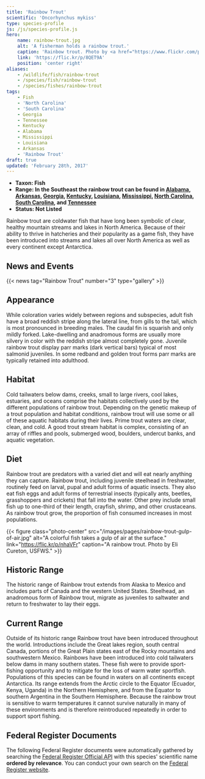 ```yaml
---
title: 'Rainbow Trout'
scientific: 'Oncorhynchus mykiss'
type: species-profile
js: /js/species-profile.js
hero:
    name: rainbow-trout.jpg
    alt: 'A fisherman holds a rainbow trout.'
    caption: 'Rainbow trout. Photo by <a href="https://www.flickr.com/photos/palmit/" target="_blank">Cale Bruckner</a> <a href="https://creativecommons.org/licenses/by-nc/2.0/legalcode" target="_blank">CC BY-NC</a>.'
    link: 'https://flic.kr/p/8QET9A'
    position: 'center right'
aliases:
    - /wildlife/fish/rainbow-trout
    - /species/fish/rainbow-trout
    - /species/fishes/rainbow-trout
tags:
    - Fish
    - 'North Carolina'
    - 'South Carolina'
    - Georgia
    - Tennessee
    - Kentucky
    - Alabama
    - Mississippi
    - Louisiana
    - Arkansas
    - 'Rainbow Trout'
draft: true
updated: 'February 28th, 2017'
---
```


- **Taxon: Fish**
- **Range: In the Southeast the rainbow trout can be found in [Alabama](/alabama), [Arkansas](/arkansas), [Georgia](/georgia), [Kentucky](/kentucky), [Louisiana](/louisiana), [Mississippi](/mississippi), [North Carolina](/north-carolina), [South Carolina](/south-carolina), and [Tennessee](/tennessee)**
- **Status: Not Listed**

Rainbow trout are coldwater fish that have long been symbolic of clear, healthy mountain streams and lakes in North America. Because of their ability to thrive in hatcheries and their popularity as a game fish, they have been introduced into streams and lakes all over North America as well as every continent except Antarctica.

## News and Events
{{< news tag="Rainbow Trout" number="3" type="gallery" >}}

## Appearance

While coloration varies widely between regions and subspecies, adult fish have a broad reddish stripe along the lateral line, from gills to the tail, which is most pronounced in breeding males. The caudal fin is squarish and only mildly forked. Lake-dwelling and anadromous forms are usually more silvery in color with the reddish stripe almost completely gone. Juvenile rainbow trout display parr marks (dark vertical bars) typical of most salmonid juveniles. In some redband and golden trout forms parr marks are typically retained into adulthood.

## Habitat

Cold tailwaters below dams, creeks, small to large rivers, cool lakes, estuaries, and oceans comprise the habitats collectively used by the different populations of rainbow trout. Depending on the genetic makeup of a trout population and habitat conditions, rainbow trout will use some or all of these aquatic habitats during their lives. Prime trout waters are clear, clean, and cold. A good trout stream habitat is complex, consisting of an array of riffles and pools, submerged wood, boulders, undercut banks, and aquatic vegetation.

## Diet

Rainbow trout are predators with a varied diet and will eat nearly anything they can capture. Rainbow trout, including juvenile steelhead in freshwater, routinely feed on larval, pupal and adult forms of aquatic insects. They also eat fish eggs and adult forms of terrestrial insects (typically ants, beetles, grasshoppers and crickets) that fall into the water. Other prey include small fish up to one-third of their length, crayfish, shrimp, and other crustaceans. As rainbow trout grow, the proportion of fish consumed increases in most populations.

{{< figure class="photo-center" src="/images/pages/rainbow-trout-gulp-of-air.jpg" alt="A colorful fish takes a gulp of air at the surface." link="https://flic.kr/p/nhaVFr" caption="A rainbow trout. Photo by Eli Cureton, USFWS." >}}

## Historic Range

The historic range of Rainbow trout extends from Alaska to Mexico and includes parts of Canada and the western United States. Steelhead, an anadromous form of Rainbow trout, migrate as juveniles to saltwater and return to freshwater to lay their eggs.

## Current Range

Outside of its historic range Rainbow trout have been introduced throughout the world. Introductions include the Great lakes region, south central Canada, portions of the Great Plain states east of the Rocky mountains and southwestern Mexico. Rainbows have been introduced into cold tailwaters below dams in many southern states. These fish were to provide sport-fishing opportunity and to mitigate for the loss of warm water sportfish. Populations of this species can be found in waters on all continents except Antarctica. Its range extends from the Arctic circle to the Equator (Ecuador, Kenya, Uganda) in the Northern Hemisphere, and from the Equator to  southern Argentina in the Southern Hemisphere. Because the rainbow trout is sensitive to warm temperatures it cannot survive naturally in many of these environments and is therefore reintroduced repeatedly in order to support sport fishing.

## Federal Register Documents

The following Federal Register documents were automatically gathered by searching the [Federal Register Official API](https://www.federalregister.gov/blog/learn/developers) with this species' scientific name **ordered by relevance**. You can conduct your own search on the [Federal Register website](https://www.federalregister.gov/articles/search).
